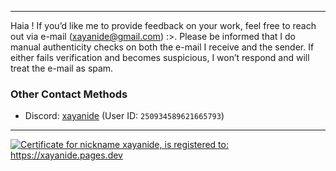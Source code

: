 <hr>
Haia ! If you’d like me to provide feedback on your work, feel free to reach out via e-mail (<a href="mailto:xayanide&#64;gmail.com">xayanide@gmail.com</a>) :>.
Please be informed that I do manual authenticity checks on both the e-mail I receive and the sender. If either fails verification and becomes suspicious, I won’t respond and will treat the e-mail as spam.

### Other Contact Methods

- Discord: [xayanide](https://discord.com/users/250934589621665793) (User ID: `250934589621665793`)

<hr />
<a id="mynickname-cert" class="text-center" href="https://mynickname.com/xayanide">
  <img src="https://mynickname.com/forum6t8/xayanide.gif" alt="Certificate for nickname xayanide, is registered to: https://xayanide.pages.dev" />
</a>


